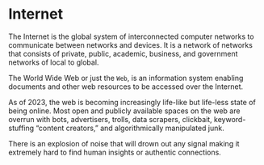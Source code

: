 # Internet

The Internet is the global system of interconnected computer networks to communicate between networks and devices. It is a network of networks that consists of private, public, academic, business, and government networks of local to global.

The World Wide Web or just the `Web`, is an information system enabling documents and other web resources to be accessed over the Internet.

As of 2023, the web is becoming increasingly life-like but life-less state of being online. Most open and publicly available spaces on the web are overrun with bots, advertisers, trolls, data scrapers, clickbait, keyword-stuffing “content creators,” and algorithmically manipulated junk.

There is an explosion of noise that will drown out any signal making it extremely hard to find human insights or authentic connections.